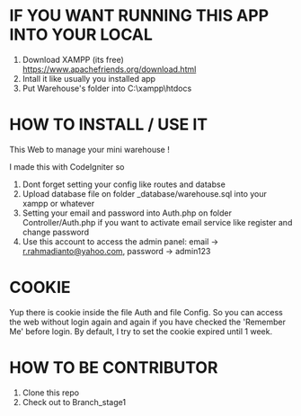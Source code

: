 # IF YOU WANT RUNNING THIS APP INTO YOUR LOCAL
1. Download XAMPP (its free) https://www.apachefriends.org/download.html
2. Intall it like usually you installed app 
3. Put Warehouse's folder into C:\xampp\htdocs

# HOW TO INSTALL / USE IT
This Web to manage your mini warehouse !

I made this with CodeIgniter so
1. Dont forget setting your config like routes and databse
2. Upload database file on folder _database/warehouse.sql into your xampp or whatever
3. Setting your email and password into Auth.php on folder Controller/Auth.php if you want to activate email service like register and change password
4. Use this account to access the admin panel: email -> r.rahmadianto@yahoo.com, password -> admin123

# COOKIE
Yup there is cookie inside the file Auth and file Config. So you can access the web without login again and again if you have checked the 'Remember Me' before login. By default, I try to set the cookie expired until 1 week.

# HOW TO BE CONTRIBUTOR
1. Clone this repo
2. Check out to Branch_stage1
